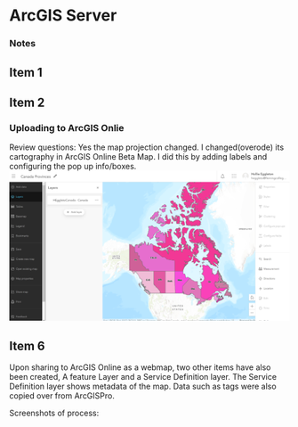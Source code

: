 # ArcGIS Server
### Notes

## Item 1


## Item 2
### Uploading to ArcGIS Onlie
Review questions: 
Yes the map projection changed. 
I changed(overode) its cartography in ArcGIS Online Beta Map. I did this by 
adding labels and configuring the pop up info/boxes.
![Image of Beta Map](item2.png)

## Item 6
Upon sharing to ArcGIS Online as a webmap, two other items have also been created, A feature Layer and a Service Definition layer. The Service Definition layer shows metadata of the map. Data such as tags were also copied over from ArcGISPro. 

Screenshots of process:






